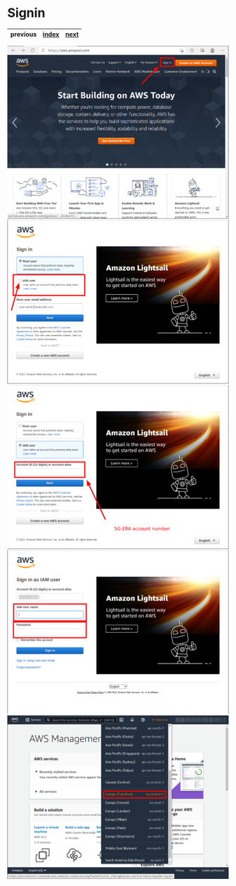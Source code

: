 # Signin
| previous | [index](../README.md) | [next](../01-kubernetes-cluster-creation/README.md) |
| :--- | :--: | ---: |

<img src="00-signin-00.png" />
<img src="00-signin-01.png" />
<img src="00-signin-02.png" />
<img src="00-signin-03.png" />
<img src="00-signin-04.png" />